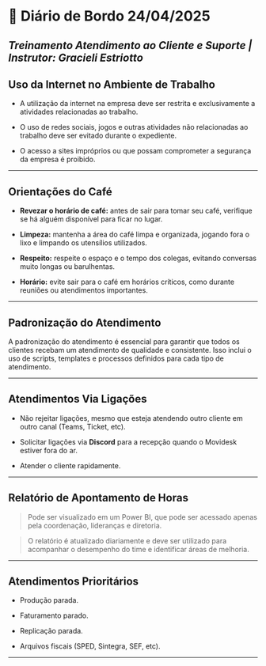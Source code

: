 # 📌 **Diário de Bordo 24/04/2025**
## *Treinamento Atendimento ao Cliente e Suporte | Instrutor: Gracieli Estriotto*

## Uso da Internet no Ambiente de Trabalho

- A utilização da internet na empresa deve ser restrita e exclusivamente a atividades relacionadas ao trabalho.

- O uso de redes sociais, jogos e outras atividades não relacionadas ao trabalho deve ser evitado durante o expediente.

- O acesso a sites impróprios ou que possam comprometer a segurança da empresa é proibido.

---

## Orientações do Café

- **Revezar o horário de café:** antes de sair para tomar seu café, verifique se há alguém disponível para ficar no lugar.

- **Limpeza:** mantenha a área do café limpa e organizada, jogando fora o lixo e limpando os utensílios utilizados.

- **Respeito:** respeite o espaço e o tempo dos colegas, evitando conversas muito longas ou barulhentas.

- **Horário:** evite sair para o café em horários críticos, como durante reuniões ou atendimentos importantes.

---

## Padronização do Atendimento

A padronização do atendimento é essencial para garantir que todos os clientes recebam um atendimento de qualidade e consistente. Isso inclui o uso de scripts, templates e processos definidos para cada tipo de atendimento.

---

## Atendimentos Via Ligações

- Não rejeitar ligações, mesmo que esteja atendendo outro cliente em outro canal (Teams, Ticket, etc).

- Solicitar ligações via **Discord** para a recepção quando o Movidesk estiver fora do ar.

- Atender o cliente rapidamente.

---

## Relatório de Apontamento de Horas

> Pode ser visualizado em um Power BI, que pode ser acessado apenas pela coordenação, lideranças e diretoria.

> O relatório é atualizado diariamente e deve ser utilizado para acompanhar o desempenho do time e identificar áreas de melhoria.

---

## Atendimentos Prioritários

- Produção parada.

- Faturamento parado.

- Replicação parada.

- Arquivos fiscais (SPED, Sintegra, SEF, etc).

---

